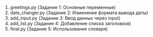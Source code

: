 1) greetings.py (Задание 1: Основные переменные)
2) date_changer.py (Задание 2: Изменение формата вывода даты)
3) add_input.py (Задание 3: Ввод данных через input)
4) add_list.py (Задание 4: Добавление списка заголовков)
5) final.py (Задание 5: Использование словаря)
